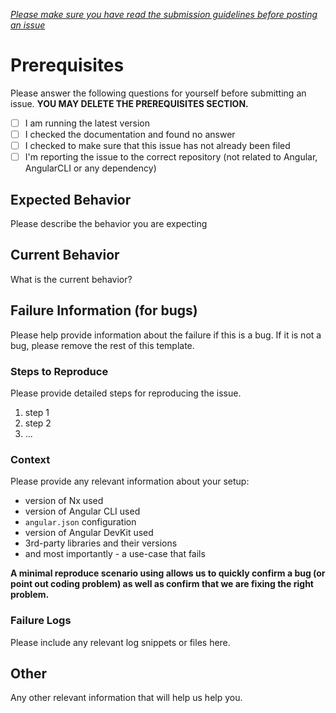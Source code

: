 _[Please make sure you have read the submission guidelines before posting an issue](https://github.com/nrwl/nx/blob/master/CONTRIBUTING.md#-submitting-issue)_

# Prerequisites

Please answer the following questions for yourself before submitting an issue.
**YOU MAY DELETE THE PREREQUISITES SECTION.**

- [ ] I am running the latest version
- [ ] I checked the documentation and found no answer
- [ ] I checked to make sure that this issue has not already been filed
- [ ] I'm reporting the issue to the correct repository (not related to Angular, AngularCLI or any dependency)

## Expected Behavior

Please describe the behavior you are expecting

## Current Behavior

What is the current behavior?

## Failure Information (for bugs)

Please help provide information about the failure if this is a bug. If it is not a bug, please remove the rest of this template.

### Steps to Reproduce

Please provide detailed steps for reproducing the issue.

1. step 1
2. step 2
3. ...

### Context

Please provide any relevant information about your setup:

- version of Nx used
- version of Angular CLI used
- `angular.json` configuration
- version of Angular DevKit used
- 3rd-party libraries and their versions
- and most importantly - a use-case that fails

**A minimal reproduce scenario using allows us to quickly confirm a bug (or point out coding problem) as well as confirm that we are fixing the right problem.**

### Failure Logs

Please include any relevant log snippets or files here.

## Other

Any other relevant information that will help us help you.
